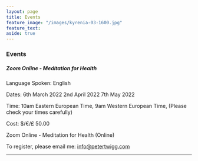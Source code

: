 ```yaml
---
layout: page
title: Events
feature_image: "/images/kyrenia-03-1600.jpg"
feature_text: 
aside: true 
---
```


### Events 


##### Zoom Online - Meditation for Health 

Language Spoken: English

Dates: 
6th March 2022
2nd April 2022
7th May 2022

Time: 10am Eastern European Time, 9am Western European Time, 
(Please check your times carefully)

Cost: $/€/£ 50.00

Zoom Online - Meditation for Health (Online)

To register, please email me: info@petertwigg.com 

---

